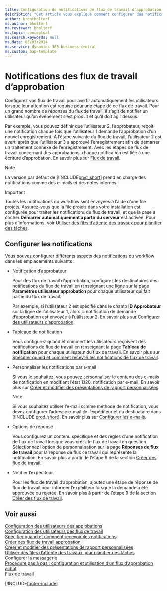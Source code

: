 ```yaml
---
title: Configuration de notifications de flux de travail d’approbation
description: "Cet article vous explique comment configurer des notifications de flux de travail pour alerter un utilisateur qu’un événement s’est produit auquel il doit réagir\_; une réponse de flux de travail est requise."
author: brentholtorf
ms.author: bholtorf
ms.reviewer: bholtorf
ms.topic: conceptual
ms.search.keywords: null
ms.date: 05/03/2024
ms.service: dynamics-365-business-central
ms.custom: bap-template
---
```

# <a name="approval-workflow-notifications"></a>Notifications des flux de travail d’approbation

Configurez vos flux de travail pour avertir automatiquement les utilisateurs lorsque leur attention est requise pour une étape de ce flux de travail. Pour un grand nombre de réponses du flux de travail, il s’agit de notifier un utilisateur qu’un événement s’est produit et qu’il doit agir dessus.

Par exemple, vous pouvez définir que l’utilisateur 2, l’approbateur, reçoit une notification chaque fois que l’utilisateur 1 demande l’approbation d’un nouvel enregistrement. À l’étape suivante du flux de travail, l’utilisateur 2 est averti après que l’utilisateur 3 a approuvé l’enregistrement afin de démarrer un traitement connexe de l’enregistrement. Avec les étapes de flux de travail concernant des approbations, chaque notification est liée à une écriture d’approbation. En savoir plus sur [Flux de travail](across-workflow.md).  

> [!NOTE]  
> La version par défaut de [!INCLUDE[prod_short](includes/prod_short.md)] prend en charge des notifications comme des e-mails et des notes internes.  

> [!IMPORTANT]  
> Toutes les notifications du workflow sont envoyées à l’aide d’une file projets. Assurez-vous que la file projets dans votre installation est configurée pour traiter les notifications du flux de travail, et que la case à cocher **Démarrer automatiquement à partir du serveur** est activée. Pour plus d’informations, voir [Utiliser des files d’attente des travaux pour planifier des tâches](admin-job-queues-schedule-tasks.md).

## <a name="set-up-notifications"></a>Configurer les notifications

Vous pouvez configurer différents aspects des notifications du workflow dans les emplacements suivants :  

* Notification d’approbateur

  Pour des flux de travail d’approbation, configurez les destinataires des notifications du flux de travail en renseignant une ligne sur la page **Paramètres utilisateur approbation** pour chaque utilisateur qui fait partie du flux de travail.  

  Par exemple, si l’utilisateur 2 est spécifié dans le champ **ID Approbateur** sur la ligne de l’utilisateur 1, alors la notification de demande d’approbation est envoyée à l’utilisateur 2. En savoir plus sur [Configurer des utilisateurs d’approbation](across-how-to-set-up-approval-users.md). 
  
* Tableaux de notification

  Vous configurez quand et comment les utilisateurs reçoivent des notifications de flux de travail en renseignant la page **Tableau de notification** pour chaque utilisateur du flux de travail. En savoir plus sur [Spécifier quand et comment recevoir les notifications de flux de travail](across-how-to-specify-when-and-how-to-receive-notifications.md). 
  
* Personnaliser les notifications par e-mail

  Si vous le souhaitez, vous pouvez personnaliser le contenu des e-mails de notification en modifiant l’état 1320, notification par e-mail. En savoir plus sur [Créer et modifier des présentations de rapport personnalisées](ui-how-create-custom-report-layout.md).  

  > [!NOTE]
  > Si vous souhaitez utiliser l’e-mail comme méthode de notification, vous devez configurer l’adresse e-mail de l’expéditeur et du destinataire dans [!INCLUDE [prod_short](includes/prod_short.md)]. En savoir plus sur [Configurer les e-mails](admin-how-setup-email.md).
  
* Options de réponse

  Vous configurez un contenu spécifique et des règles d’une notification de flux de travail lorsque vous créez le flux de travail en question. Sélectionnez l’option de personnalisation sur la page **Réponses de flux de travail** pour la réponse de flux de travail qui représente la notification. En savoir plus à partir de l’étape 9 de la section [Créer des flux de travail](across-how-to-create-workflows.md#to-create-a-workflow). 
  
* Notifier l’expéditeur

  Pour les flux de travail d’approbation, ajoutez une étape de réponse de flux de travail pour informer l’expéditeur lorsque la demande a été approuvée ou rejetée. En savoir plus à partir de l’étape 9 de la section [Créer des flux de travail](across-how-to-create-workflows.md#to-create-a-workflow).   

## <a name="see-also"></a>Voir aussi

[Configuration des utilisateurs des approbations](across-how-to-set-up-approval-users.md)  
[Configuration des utilisateurs des flux de travail](across-how-to-set-up-workflow-users.md)  
[Spécifier quand et comment recevoir des notifications](across-how-to-specify-when-and-how-to-receive-notifications.md)  
[Créer des flux de travail approbation](across-how-to-create-workflows.md)  
[Créer et modifier des présentations de rapport personnalisées](ui-how-create-custom-report-layout.md)  
[Utiliser des files d’attente des travaux pour planifier des tâches](admin-job-queues-schedule-tasks.md)  
[Configurer la messagerie](admin-how-setup-email.md)  
[Procédure pas à pas : configuration et utilisation d’un flux d’approbation achat](walkthrough-setting-up-and-using-a-purchase-approval-workflow.md)  
[Flux de travail](across-workflow.md)  

[!INCLUDE[footer-include](includes/footer-banner.md)]
